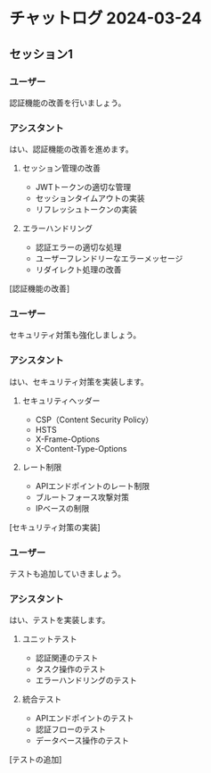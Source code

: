 # チャットログ 2024-03-24

## セッション1

### ユーザー

認証機能の改善を行いましょう。

### アシスタント

はい、認証機能の改善を進めます。

1. セッション管理の改善

   - JWTトークンの適切な管理
   - セッションタイムアウトの実装
   - リフレッシュトークンの実装

2. エラーハンドリング
   - 認証エラーの適切な処理
   - ユーザーフレンドリーなエラーメッセージ
   - リダイレクト処理の改善

[認証機能の改善]

### ユーザー

セキュリティ対策も強化しましょう。

### アシスタント

はい、セキュリティ対策を実装します。

1. セキュリティヘッダー

   - CSP（Content Security Policy）
   - HSTS
   - X-Frame-Options
   - X-Content-Type-Options

2. レート制限
   - APIエンドポイントのレート制限
   - ブルートフォース攻撃対策
   - IPベースの制限

[セキュリティ対策の実装]

### ユーザー

テストも追加していきましょう。

### アシスタント

はい、テストを実装します。

1. ユニットテスト

   - 認証関連のテスト
   - タスク操作のテスト
   - エラーハンドリングのテスト

2. 統合テスト
   - APIエンドポイントのテスト
   - 認証フローのテスト
   - データベース操作のテスト

[テストの追加]
